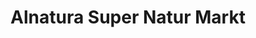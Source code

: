 ---
title: "Alnatura Super Natur Markt"
url: /zuerich/alnatura-super-natur-markt-2/
shop: Supermarkt
---